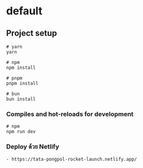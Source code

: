 # default

## Project setup

```
# yarn
yarn

# npm
npm install

# pnpm
pnpm install

# bun
bun install
```

### Compiles and hot-reloads for development

```
# npm
npm run dev

```

### Deploy ด้วย Netlify

```
- https://tata-pongpol-rocket-launch.netlify.app/

```
